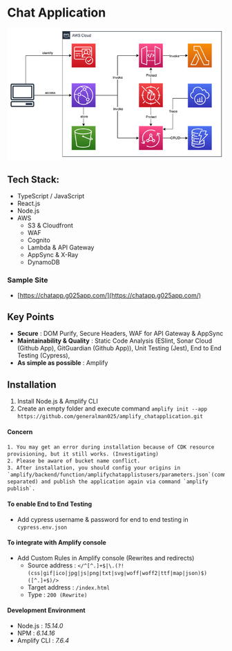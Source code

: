 # Chat Application

![alt text](https://github.com/generalman025/amplify_chatapplication/blob/main/diagram.png?raw=true)

## Tech Stack:
- TypeScript / JavaScript
- React.js
- Node.js
- AWS
    - S3 & Cloudfront
    - WAF
    - Cognito
    - Lambda & API Gateway
    - AppSync & X-Ray
    - DynamoDB

### Sample  Site
- [https://chatapp.g025app.com/](https://chatapp.g025app.com/)

## Key Points
- **Secure** : DOM Purify, Secure Headers, WAF for API Gateway & AppSync
- **Maintainability & Quality** : Static Code Analysis (ESlint, Sonar Cloud (Github App), GitGuardian (Github App)), Unit Testing (Jest), End to End Testing (Cypress), 
- **As simple as possible** : Amplify

## Installation
1. Install Node.js & Amplify CLI
2. Create an empty folder and execute command `amplify init --app https://github.com/generalman025/amplify_chatapplication.git`

#### Concern
    1. You may get an error during installation because of CDK resource provisioning, but it still works. (Investigating)
    2. Please be aware of bucket name conflict.
    3. After installation, you should config your origins in `amplify/backend/function/amplifychatapplistusers/parameters.json`(comma separated) and publish the application again via command `amplify publish`. 

#### To enable End to End Testing
- Add cypress username & password for end to end testing in `cypress.env.json`

#### To integrate with Amplify console
- Add Custom Rules in Amplify console (Rewrites and redirects)
    - Source address : `</^[^.]+$|\.(?!(css|gif|ico|jpg|js|png|txt|svg|woff|woff2|ttf|map|json)$)([^.]+$)/>`
    - Target address : `/index.html`
    - Type : `200 (Rewrite)`

#### Development Environment
- Node.js : *15.14.0*
- NPM : *6.14.16*
- Amplify CLI : *7.6.4*